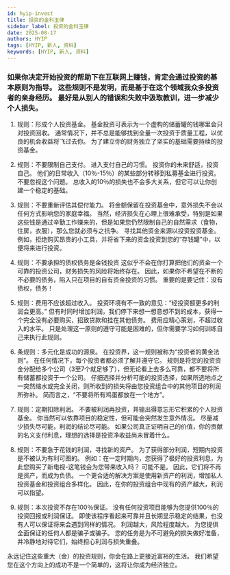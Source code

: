 ```yaml
---
id: hyip-invest
title: 投资的金科玉律
sidebar_label: 投资的金科玉律
date: 2025-08-17
authors: HYIP
tags: [HYIP, 新人, 资料]
keywords: [HYIP, 新人, 资料]
---
```

### 如果你决定开始投资的帮助下在互联网上赚钱，肯定会通过投资的基本原则为指导。 这些规则不是发明，而是基于在这个领域我众多投资者的亲身经历。 最好是从别人的错误和失败中汲取教训，进一步减少个人损失。 

1. 规则：形成个人投资基金。 
基金投资可表示为一个虚构的储蓄罐的钱哪里会只对投资回收。 通常情况下，并不总是能够找到全量一次投资于质量工程，以优良的机会收益将飞过去你。 为了建立你的财务独立了坚实的基础需要持续的投资基金。 

2. 规则：不要限制自己支付。 
进入支付自己的习惯。 投资你的未来舒适，投资自己。 他们的日常收入（10％-15％）的某些部分转移到私募基金进行投资。 不要忽视这个问题。 总收入的10％的损失也不会多大关系，但它可以让你创建一个稳定的基础。 

3. 规则：不要重新评估其偿付能力。 
将金额保留在投资基金中，意外损失不会以任何方式影响您的家庭幸福。 当然，经济损失在心理上很难承受，特别是如果这些钱是通过辛勤工作赚来的，但是如果您仍然限制自己的自然需求（食物，住房，衣服），那么您就必须与之抗争。 寻找其他资金来源以投资投资基金。 例如，拒绝购买昂贵的小工具，并将省下来的资金投资到您的“存钱罐”中，以便将来进行投资。 

4. 规则：不要承担的债权债务是金钱投资 
这似乎不会在你打算把他们的资金一个可靠的投资公司，财务损失的风险将始终存在。 因此，如果你不希望在不断的不必要的债务，陷入只在项目的自有资金投资的习惯。 重要的是要记住：没有债权，债务！ 

5. 规则：费用不应该超过收入。 
投资环境有不一致的意见：“经投资额更多的利润会更高。” 但有时同时增加利润，我们停下来想一想意想不到的成本，获得一个完全没有必要购买，招致贷款和挂在其他债务。 费用应精心策划，不超过收入的水平。 只是处理这一原则的遵守可能是困难的，但你需要学习如何训练自己来执行此规则。 

6. 条规则：多元化是成功的源泉。 
在投资界，这一规则被称为“投资者的黄金法则”。 在任何情况下，每个投资者都必须了解并遵守它。 规则是将您的投资资金分配给多个公司（3至7个就足够了），但无论看上去多么可靠，都不要将所有储蓄都投资于一个公司。 仔细选择并分析可能的投资选择，如果所选地点之一突然缩水或完全关闭，则所收到的损失将由您投资组合中的其他项目的利润所弥补。 简而言之，“不要将所有鸡蛋都放在一个地方”。 

7. 规则：定期扣除利润。 
不要被利润再投资，并输出得意忘形它积累的个人投资基金。 你当然可以依靠项目的稳定性，但可能会突然发生意外情况。 尽量减少损失尽可能，利润的结论尽可能。 如果公司真正证明自己的价值，你的贡献的名义支付利息，理想的选择是投资净收益尚未冒着什么。 

8. 规则：不要急于花钱的利润，寻找新的资产。 
为了获得部分利润，短期内投资是不被认为有利可图的。 例如：在一定时期内，您获得了极好的投资利息，为此您购买了新电视-这笔钱会为您带来收入吗？ 可能不是。 因此，它们将不再是资产，而成为负债。 一个更合适的解决方案是使用新资产的利润，增加私人投资基金和投资组合多样化。 因此，在你的投资组合中现有的资产越大，利润可以指望。 

9. 规则：本次投资不存在100％保证。 
没有任何投资项目能够为您提供100％的投资回报或利润保证。 即使该程序看起来可靠并且长期显示稳定的结果，也没有人可以保证将来会遇到同样的情况。 利润越大，风险程度越大。 为您提供全面保证的任何人都是骗子或骗子。 您的任务是为不可避免的损失做好准备，并冷静地对待它们，始终担心利润与损失重叠。 

永远记住这些重大（金）的投资规则，你会在路上更接近富裕的生活。 我们希望您在这个方向上的成功不是一个简单的，这将让你成为经济独立。

